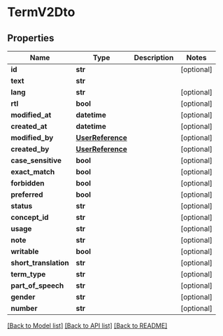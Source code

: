 # TermV2Dto

## Properties
Name | Type | Description | Notes
------------ | ------------- | ------------- | -------------
**id** | **str** |  | [optional] 
**text** | **str** |  | 
**lang** | **str** |  | [optional] 
**rtl** | **bool** |  | [optional] 
**modified_at** | **datetime** |  | [optional] 
**created_at** | **datetime** |  | [optional] 
**modified_by** | [**UserReference**](UserReference.md) |  | [optional] 
**created_by** | [**UserReference**](UserReference.md) |  | [optional] 
**case_sensitive** | **bool** |  | [optional] 
**exact_match** | **bool** |  | [optional] 
**forbidden** | **bool** |  | [optional] 
**preferred** | **bool** |  | [optional] 
**status** | **str** |  | [optional] 
**concept_id** | **str** |  | [optional] 
**usage** | **str** |  | [optional] 
**note** | **str** |  | [optional] 
**writable** | **bool** |  | [optional] 
**short_translation** | **str** |  | [optional] 
**term_type** | **str** |  | [optional] 
**part_of_speech** | **str** |  | [optional] 
**gender** | **str** |  | [optional] 
**number** | **str** |  | [optional] 

[[Back to Model list]](../README.md#documentation-for-models) [[Back to API list]](../README.md#documentation-for-api-endpoints) [[Back to README]](../README.md)

